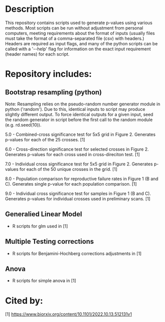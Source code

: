 # Description

This repository contains scripts used to generate p-values using various methods. Most scripts can be run without adjustment from personal computers, meeting requirements about the format of inputs (usually files must take the format of a comma-separated file (csv) with headers.) Headers are required as input flags, and many of the python scripts can be called with a '--help' flag for information on the exact input requirement (header names) for each script. 

# Repository includes:

## Bootstrap resampling (python)
Note: Resampling relies on the pseudo-random number generator module in python ('random'). Due to this, identical inputs to script may produce slightly different output. To force identical outputs for a given input, seed the random generator in script before the first call to the random module (e.g. rd.seed(10)).

5.0 - Combined-cross significance test for 5x5 grid in Figure 2. Generates p-values for each of the 25 crosses. [1]

6.0 - Cross-direction significance test for selected crosses in Figure 2. Generates p-values for each cross used in cross-direciton test. [1]

7.0 - Individual cross significance test for 5x5 grid in Figure 2. Generates p-values for each of the 50 unique crosses in the grid. [1]

8.0 - Population comparison for reproductive failure rates in Figure 1 (B and C). Generates single p-value for each population comparison. [1]

9.0 - Individual cross significance test for samples in Figure 1 (B and C). Generates p-values for individual crosses used in preliminary scans. [1] 

## Generalied Linear Model
- R scripts for glm used in [1]

## Multiple Testing corrections
- R scripts for Benjamini-Hochberg corrections adjustments in [1]

## Anova 
- R scripts for simple anova in [1]

# Cited by: 
[1] https://www.biorxiv.org/content/10.1101/2022.10.13.512131v1
